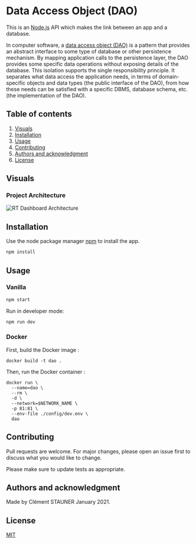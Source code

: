 # Data Access Object (DAO)

This is an [Node.js](https://nodejs.org/en/) API which makes the link between an app and a database.

In computer software, a [data access object (DAO)](https://en.wikipedia.org/wiki/Data_access_object) is a pattern that provides an abstract interface to some type of database or other persistence mechanism. By mapping application calls to the persistence layer, the DAO provides some specific data operations without exposing details of the database. This isolation supports the single responsibility principle. It separates what data access the application needs, in terms of domain-specific objects and data types (the public interface of the DAO), from how these needs can be satisfied with a specific DBMS, database schema, etc. (the implementation of the DAO).

## Table of contents

1. [Visuals](#Visuals)
2. [Installation](#Installation)
3. [Usage](#Usage)
4. [Contributing](#Contributing)
5. [Authors and acknowledgment](#Authors-and-acknowledgment)
6. [License](#License)

## Visuals

### Project Architecture

<img
    src="../docs/img/architecture.png"
    alt="RT Dashboard Architecture"
/>

## Installation

Use the node package manager [npm](https://www.npmjs.com/) to install the app.

```bash
npm install
```

## Usage

### Vanilla

```bash
npm start
```

Run in developer mode:

```bash
npm run dev
```

### Docker

First, build the Docker image :

```docker
docker build -t dao .
```

Then, run the Docker container :

```docker
docker run \
  --name=dao \
  --rm \
  -d \
  --network=$NETWORK_NAME \
  -p 81:81 \
  --env-file ./config/dev.env \
  dao
```

## Contributing

Pull requests are welcome. For major changes, please open an issue first to discuss what you would like to change.

Please make sure to update tests as appropriate.

## Authors and acknowledgment

Made by Clément STAUNER January 2021.

## License

[MIT](https://en.wikipedia.org/wiki/MIT_License)
